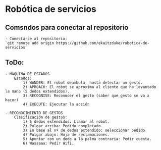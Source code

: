 # Robótica de servicios

## Comsndos para conectar al repositorio
    - Conectarse al repositorio:
    `git remote add origin https://github.com/ekaitzduke/robotica-de-servicios` 

## ToDo:
    - MÁQUINA DE ESTADOS
        Estados:
            1) WANDER: El robot deambula  hasta detectar un gesto.
            2) APROACH: El robot se aproxima al cliente que ha levantado la mano (5 dedos extendidos).
            3) RECOGNISE: Reconocer el gesto (saber que gesto se va a hacer)
            4) EXECUTE: Ejecutar la acción

    - RECONOCIMIENTO DE GESTOS
        Clasificación de gestos:
            1) 5 dedos extendidos: Llamar al robot.
            2) Pulgar arriba: Pedido completado.
            3) En base al nº de dedos extendido: seleccionar pedido
            4) Pulgar abajo: Hoja de reclamaciones.
            5) Apuntar con un dedo a la palma contraria: Pedir cuenta.
            6) Wassaaa: Pedir Wifi.
